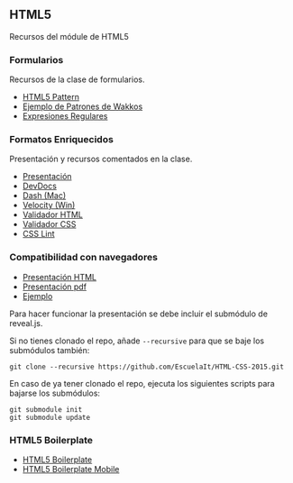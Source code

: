 ## HTML5
Recursos del módule de HTML5

### Formularios
Recursos de la clase de formularios.

* [HTML5 Pattern](http://html5pattern.com/)
* [Ejemplo de Patrones de Wakkos](http://codepen.io/Wakkos/pen/wpDek)
* [Expresiones Regulares](https://igochan.wordpress.com/2013/03/27/expresiones-regulares-utiles/)


### Formatos Enriquecidos
Presentación y recursos comentados en la clase.

* [Presentación](http://slides.com/joanleon/formatos-enriquezidos/)
* [DevDocs](http://devdocs.io/)
* [Dash (Mac)](https://kapeli.com/dash)
* [Velocity (Win)](http://velocity.silverlakesoftware.com/)
* [Validador HTML](https://validator.w3.org/)
* [Validador CSS](http://www.css-validator.org/)
* [CSS Lint](http://csslint.net/)

### Compatibilidad con navegadores

* [Presentación HTML](https://escuelait.github.io/HTML-CSS-2015/HTML5/compatibilidad/index.html)
* [Presentación pdf](https://escuelait.github.io/HTML-CSS-2015/HTML5/compatibilidad/Compatibilidad_HTML5-JorgeCasar.pdf)
* [Ejemplo](https://escuelait.github.io/HTML-CSS-2015/HTML5/compatibilidad/ejemplo/)

Para hacer funcionar la presentación se debe incluir el submódulo de reveal.js.

Si no tienes clonado el repo, añade `--recursive` para que se baje los submódulos también:

``` shell
git clone --recursive https://github.com/EscuelaIt/HTML-CSS-2015.git
```

En caso de ya tener clonado el repo, ejecuta los siguientes scripts para bajarse los submódulos:

```shell
git submodule init
git submodule update
```

### HTML5 Boilerplate

* [HTML5 Boilerplate](https://html5boilerplate.com/)
* [HTML5 Boilerplate Mobile](https://html5boilerplate.com/mobile/)

